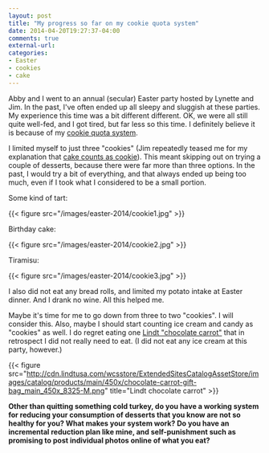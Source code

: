 ```yaml
---
layout: post
title: "My progress so far on my cookie quota system"
date: 2014-04-20T19:27:37-04:00
comments: true
external-url: 
categories: 
- Easter
- cookies
- cake
---
```

Abby and I went to an annual (secular) Easter party hosted by Lynette and Jim. In the past, I've often ended up all sleepy and sluggish at these parties. My experience this time was a bit different different. OK, we were all still quite well-fed, and I got tired, but far less so this time. I definitely believe it is because of my [cookie quota system](/blog/2014/01/16/a-system-for-quitting-eating-cookies/).

I limited myself to just three "cookies" (Jim repeatedly teased me for my explanation that [cake counts as cookie](/blog/2014/02/22/cake-is-the-same-as-cookie-in-my-book-so-here-is-a-photo-of-birthday-cake/)). This meant skipping out on trying a couple of desserts, because there were far more than three options. In the past, I would try a bit of everything, and that always ended up being too much, even if I took what I considered to be a small portion.

Some kind of tart:

{{< figure src="/images/easter-2014/cookie1.jpg" >}}

Birthday cake:

{{< figure src="/images/easter-2014/cookie2.jpg" >}}

Tiramisu:

{{< figure src="/images/easter-2014/cookie3.jpg" >}}

I also did not eat any bread rolls, and limited my potato intake at Easter dinner. And I drank no wine. All this helped me.

Maybe it's time for me to go down from three to two "cookies". I will consider this. Also, maybe I should start counting ice cream and candy as "cookies" as well. I do regret eating one [Lindt "chocolate carrot"](http://www.lindtusa.com/shop/chocolate-carrot-gift-bag) that in retrospect I did not really need to eat. (I did not eat any ice cream at this party, however.)

{{< figure src="http://cdn.lindtusa.com/wcsstore/ExtendedSitesCatalogAssetStore/images/catalog/products/main/450x/chocolate-carrot-gift-bag_main_450x_8325-M.png" title="Lindt chocolate carrot" >}}

**Other than quitting something cold turkey, do you have a working system for reducing your consumption of desserts that you know are not so healthy for you? What makes your system work? Do you have an incremental reduction plan like mine, and self-punishment such as promising to post individual photos online of what you eat?**

